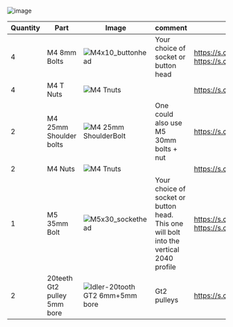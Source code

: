 ![image](https://user-images.githubusercontent.com/37383368/152825503-f02d42f1-4c45-46c9-acc1-be0ee38b3f77.png)


| Quantity | Part                         | Image             | comment  | Links  |
| ------ | ----                           | -------              | -----  | -----	|
| 4       | M4 8mm Bolts       | ![M4x10_buttonhead](https://user-images.githubusercontent.com/37383368/137979927-7dd9066e-054c-4d87-8fed-1b4228b0960a.png) | Your choice of socket or button head | https://s.click.aliexpress.com/e/_9RWMof https://s.click.aliexpress.com/e/_9RMap3 |
| 4       | M4 T Nuts                    | ![M4 Tnuts](https://user-images.githubusercontent.com/37383368/137783436-4e1c6bae-e78c-47b5-b697-86cc7f41cef6.PNG) | | https://s.click.aliexpress.com/e/_AsGUWF |
| 2       | M4 25mm Shoulder bolts     | ![M4 25mm ShoulderBolt](https://user-images.githubusercontent.com/37383368/152823969-326ab8d2-6a1b-4eb7-93ba-2daa6d1c204c.PNG) | One could also use M5 30mm bolts + nut | https://s.click.aliexpress.com/e/_9HEwyt |
| 2       | M4 Nuts                    | ![M4 Tnuts](https://user-images.githubusercontent.com/37383368/137783436-4e1c6bae-e78c-47b5-b697-86cc7f41cef6.PNG) | | https://s.click.aliexpress.com/e/_AFJSUp |
| 1       | M5 35mm Bolt            |![M5x30_sockethead](https://user-images.githubusercontent.com/37383368/152824179-ad166a06-3d32-446f-b3de-ea29d90ddc8f.png)  | Your choice of socket or button head. This one will bolt into the vertical 2040 profile | https://s.click.aliexpress.com/e/_9RWMof https://s.click.aliexpress.com/e/_9RMap3 |
| 2       | 20teeth Gt2 pulley 5mm bore  | ![Idler-20tooth GT2 6mm+5mm bore](https://user-images.githubusercontent.com/37383368/137568220-210812a1-030e-484e-b300-b46fc85ad540.png)	   | Gt2 pulleys   | https://s.click.aliexpress.com/e/_A79ECg |

